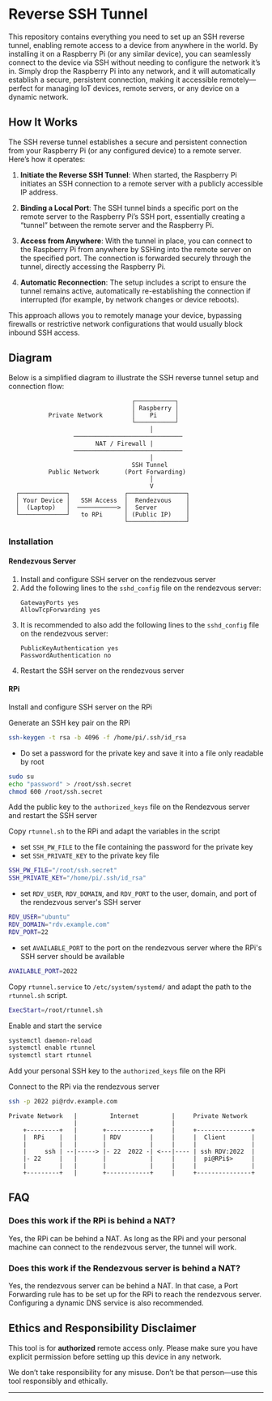 

# Reverse SSH Tunnel

This repository contains everything you need to set up an SSH reverse tunnel, enabling remote access to a device from anywhere in the world. By installing it on a Raspberry Pi (or any similar device), you can seamlessly connect to the device via SSH without needing to configure the network it’s in. Simply drop the Raspberry Pi into any network, and it will automatically establish a secure, persistent connection, making it accessible remotely—perfect for managing IoT devices, remote servers, or any device on a dynamic network.

## How It Works

The SSH reverse tunnel establishes a secure and persistent connection from your Raspberry Pi (or any configured device) to a remote server. Here’s how it operates:

1. **Initiate the Reverse SSH Tunnel**: When started, the Raspberry Pi initiates an SSH connection to a remote server with a publicly accessible IP address.

2. **Binding a Local Port**: The SSH tunnel binds a specific port on the remote server to the Raspberry Pi’s SSH port, essentially creating a “tunnel” between the remote server and the Raspberry Pi.

3. **Access from Anywhere**: With the tunnel in place, you can connect to the Raspberry Pi from anywhere by SSHing into the remote server on the specified port. The connection is forwarded securely through the tunnel, directly accessing the Raspberry Pi.

4. **Automatic Reconnection**: The setup includes a script to ensure the tunnel remains active, automatically re-establishing the connection if interrupted (for example, by network changes or device reboots).

This approach allows you to remotely manage your device, bypassing firewalls or restrictive network configurations that would usually block inbound SSH access.

## Diagram

Below is a simplified diagram to illustrate the SSH reverse tunnel setup and connection flow:

```plaintext
                                  ┌───────────┐
                                  │ Raspberry │
           Private Network        │    Pi     │
                                  └───────────┘
                                       │
                  ──────────────────────────────
                        NAT / Firewall |
                  ──────────────────────────────
                                       │
                                  SSH Tunnel 
           Public Network       (Port Forwarding)
                                       │
                                       V
  ┌─────────────┐               ┌────────────────┐
  │ Your Device │   SSH Access  │  Rendezvous    │
  │  (Laptop)   │  ───────────> │  Server        │
  └─────────────┘   to RPi      │ (Public IP)    │
                                └────────────────┘
```



### Installation

#### Rendezvous Server

1. Install and configure SSH server on the rendezvous server
1. Add the following lines to the `sshd_config` file on the rendezvous server:
    ```
    GatewayPorts yes
    AllowTcpForwarding yes
    ```
1. It is recommended to also add the following lines to the `sshd_config` file on the rendezvous server:
    ```
    PublicKeyAuthentication yes
    PasswordAuthentication no
    ```
1. Restart the SSH server on the rendezvous server

#### RPi

Install and configure SSH server on the RPi

Generate an SSH key pair on the RPi

```bash
ssh-keygen -t rsa -b 4096 -f /home/pi/.ssh/id_rsa
```

- Do set a password for the private key and save it into a file only readable by root

```bash 
sudo su
echo "password" > /root/ssh.secret
chmod 600 /root/ssh.secret
```

Add the public key to the `authorized_keys` file on the Rendezvous server and restart the SSH server

Copy `rtunnel.sh` to the RPi and adapt the variables in the script

- set `SSH_PW_FILE` to the file containing the password for the private key
- set `SSH_PRIVATE_KEY` to the private key file

```bash
SSH_PW_FILE="/root/ssh.secret"
SSH_PRIVATE_KEY="/home/pi/.ssh/id_rsa"
```

- set `RDV_USER`, `RDV_DOMAIN`, and `RDV_PORT` to the user, domain, and port of the rendezvous server's SSH server

```bash
RDV_USER="ubuntu"
RDV_DOMAIN="rdv.example.com"
RDV_PORT=22
```

- set `AVAILABLE_PORT` to the port on the rendezvous server where the RPi's SSH server should be available

```bash
AVAILABLE_PORT=2022
```

Copy `rtunnel.service` to `/etc/system/systemd/` and adapt the path to the `rtunnel.sh` script.

```bash
ExecStart=/root/rtunnel.sh
```

Enable and start the service

```bash
systemctl daemon-reload
systemctl enable rtunnel
systemctl start rtunnel
```

Add your personal SSH key to the `authorized_keys` file on the RPi

Connect to the RPi via the rendezvous server

```bash
ssh -p 2022 pi@rdv.example.com
```

```plaintext
Private Network   |         Internet         |     Private Network
                  |                          |   
    +---------+   |       +------------+     |     +---------------+
    |  RPi    |   |       | RDV        |     |     |  Client       |
    |         |   |       |            |     |     |               |
    |     ssh | --|-----> |- 22  2022 -| <---|---- | ssh RDV:2022  |
    |- 22     |   |       |            |     |     |  pi@RPi$>     |
    |         |   |       |            |     |     |               |
    +---------+   |       +------------+     |     +---------------+

```

## FAQ

### Does this work if the RPi is behind a NAT?

Yes, the RPi can be behind a NAT. As long as the RPi and your personal machine can connect to the rendezvous server, the tunnel will work.

### Does this work if the Rendezvous server is behind a NAT?

Yes, the rendezvous server can be behind a NAT. In that case, a Port Forwarding rule has to be set up for the RPi to reach the rendezvous server. Configuring a dynamic DNS service is also recommended.


## Ethics and Responsibility Disclaimer

This tool is for **authorized** remote access only. Please make sure you have explicit permission before setting up this device in any network.

We don’t take responsibility for any misuse. Don’t be that person—use this tool responsibly and ethically.

---

